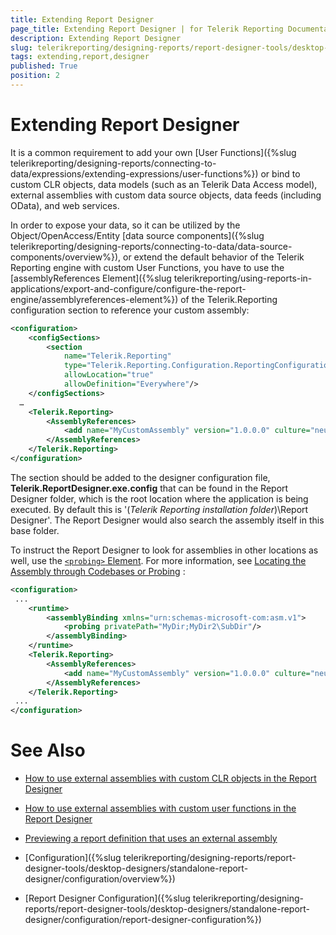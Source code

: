 ```yaml
---
title: Extending Report Designer
page_title: Extending Report Designer | for Telerik Reporting Documentation
description: Extending Report Designer
slug: telerikreporting/designing-reports/report-designer-tools/desktop-designers/standalone-report-designer/configuration/extending-report-designer
tags: extending,report,designer
published: True
position: 2
---
```


# Extending Report Designer



It is a common requirement to add your own [User Functions]({%slug telerikreporting/designing-reports/connecting-to-data/expressions/extending-expressions/user-functions%}) or bind to custom CLR objects, data models         (such as an Telerik Data Access model), external assemblies with custom data source objects, data feeds (including OData), and web services.       


In order to expose your data, so it can be utilized by the Object/OpenAccess/Entity [data source components]({%slug telerikreporting/designing-reports/connecting-to-data/data-source-components/overview%}), or           extend the default behavior of the Telerik Reporting engine with custom User Functions, you have to use the [assemblyReferences Element]({%slug telerikreporting/using-reports-in-applications/export-and-configure/configure-the-report-engine/assemblyreferences-element%}) of the           Telerik.Reporting configuration section to reference your custom assembly:         

    
````xml
<configuration>
    <configSections>
        <section
            name="Telerik.Reporting"
            type="Telerik.Reporting.Configuration.ReportingConfigurationSection, Telerik.Reporting"
            allowLocation="true"
            allowDefinition="Everywhere"/>
    </configSections>
  …
    <Telerik.Reporting>
        <AssemblyReferences>
            <add name="MyCustomAssembly" version="1.0.0.0" culture="neutral" publicKeyToken ="null" />
        </AssemblyReferences>
    </Telerik.Reporting>
</configuration>
````

The section should be added to the designer configuration file, __Telerik.ReportDesigner.exe.config__ that can be found in           the Report Designer folder, which is the root location where the application is being executed.            By default this is '(*Telerik Reporting installation folder*)\Report Designer'.           The Report Designer would also search the assembly itself in this base folder.         

To instruct the Report Designer to look for assemblies in other locations as well, use the            [```<probing>``` Element](http://msdn.microsoft.com/en-US/library/823z9h8w%28v=vs.80%29). For more information, see            [Locating the Assembly through Codebases or Probing](http://msdn.microsoft.com/en-US/library/15hyw9x3%28v=vs.100%29) :         

    
````xml
<configuration>
 ...
    <runtime>
        <assemblyBinding xmlns="urn:schemas-microsoft-com:asm.v1">
            <probing privatePath="MyDir;MyDir2\SubDir"/>
        </assemblyBinding>
    </runtime>
    <Telerik.Reporting>
        <AssemblyReferences>
            <add name="MyCustomAssembly" version="1.0.0.0" culture="neutral" publicKeyToken ="null" />
        </AssemblyReferences>
    </Telerik.Reporting>
 ...
</configuration>
````


# See Also


 

* [How to use external assemblies with custom CLR objects in the Report Designer](http://www.telerik.com/support/kb/reporting/customization-tip/how-to-use-external-assemblies-with-custom-clr-objects-in-the-report-designer.aspx)

 

* [How to use external assemblies with custom user functions in the Report Designer](http://www.telerik.com/support/kb/reporting/customization-tip/how-to-use-external-assemblies-with-custom-user-functions-in-the-report-designer.aspx)

 

* [Previewing a report definition that uses an external assembly](http://www.telerik.com/support/kb/reporting/report-viewers/deploying-trdx-that-uses-external-assembly.aspx)

 

* [Configuration]({%slug telerikreporting/designing-reports/report-designer-tools/desktop-designers/standalone-report-designer/configuration/overview%})

 

* [Report Designer Configuration]({%slug telerikreporting/designing-reports/report-designer-tools/desktop-designers/standalone-report-designer/configuration/report-designer-configuration%})

